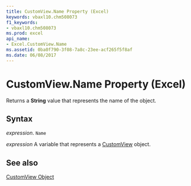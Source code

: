 ```yaml
---
title: CustomView.Name Property (Excel)
keywords: vbaxl10.chm508073
f1_keywords:
- vbaxl10.chm508073
ms.prod: excel
api_name:
- Excel.CustomView.Name
ms.assetid: 0ba0f790-3f08-7a8c-23ee-acf265f5f8af
ms.date: 06/08/2017
---
```



# CustomView.Name Property (Excel)

Returns a  **String** value that represents the name of the object.


## Syntax

 _expression_. `Name`

 _expression_ A variable that represents a [CustomView](Excel.CustomView.md) object.


## See also


[CustomView Object](Excel.CustomView.md)


